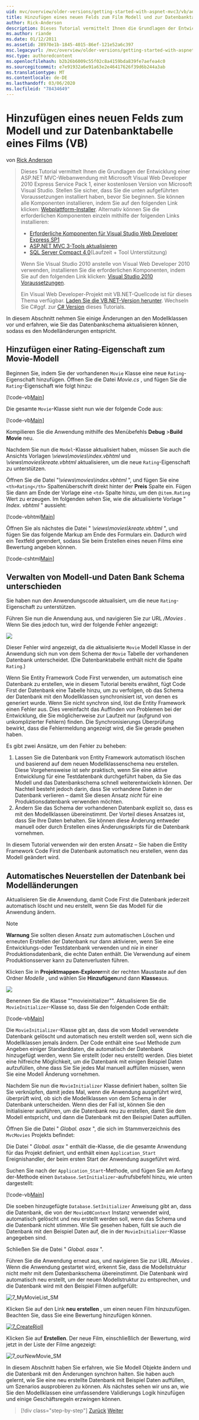 ```yaml
---
uid: mvc/overview/older-versions/getting-started-with-aspnet-mvc3/vb/adding-a-new-field
title: Hinzufügen eines neuen Felds zum Film Modell und zur Datenbanktabelle (VB) | Microsoft-Dokumentation
author: Rick-Anderson
description: Dieses Tutorial vermittelt Ihnen die Grundlagen der Entwicklung einer ASP.NET MVC-Webanwendung mithilfe von Microsoft Visual Web Developer 2010 Express Service Pack 1.
ms.author: riande
ms.date: 01/12/2011
ms.assetid: 28970e1b-1845-4015-86ef-121e52a6c397
msc.legacyurl: /mvc/overview/older-versions/getting-started-with-aspnet-mvc3/vb/adding-a-new-field
msc.type: authoredcontent
ms.openlocfilehash: b2b26b6009c55f02c8a4159bda839fe7aefea4c0
ms.sourcegitcommit: e7e91932a6e91a63e2e46417626f39d6b244a3ab
ms.translationtype: MT
ms.contentlocale: de-DE
ms.lasthandoff: 03/06/2020
ms.locfileid: "78434649"
---
```

# <a name="adding-a-new-field-to-the-movie-model-and-database-table-vb"></a>Hinzufügen eines neuen Felds zum Modell und zur Datenbanktabelle eines Films (VB)

von [Rick Anderson](https://twitter.com/RickAndMSFT)

> Dieses Tutorial vermittelt Ihnen die Grundlagen der Entwicklung einer ASP.NET MVC-Webanwendung mit Microsoft Visual Web Developer 2010 Express Service Pack 1, einer kostenlosen Version von Microsoft Visual Studio. Stellen Sie sicher, dass Sie die unten aufgeführten Voraussetzungen installiert haben, bevor Sie beginnen. Sie können alle Komponenten installieren, indem Sie auf den folgenden Link klicken: [Webplattform-Installer](https://www.microsoft.com/web/gallery/install.aspx?appid=VWD2010SP1Pack). Alternativ können Sie die erforderlichen Komponenten einzeln mithilfe der folgenden Links installieren:
> 
> - [Erforderliche Komponenten für Visual Studio Web Developer Express SP1](https://www.microsoft.com/web/gallery/install.aspx?appid=VWD2010SP1Pack)
> - [ASP.NET MVC 3-Tools aktualisieren](https://www.microsoft.com/web/gallery/install.aspx?appsxml=&amp;appid=MVC3)
> - [SQL Server Compact 4,0](https://www.microsoft.com/web/gallery/install.aspx?appid=SQLCE;SQLCEVSTools_4_0)(Laufzeit + Tool Unterstützung)
> 
> Wenn Sie Visual Studio 2010 anstelle von Visual Web Developer 2010 verwenden, installieren Sie die erforderlichen Komponenten, indem Sie auf den folgenden Link klicken: [Visual Studio 2010 Voraussetzungen](https://www.microsoft.com/web/gallery/install.aspx?appsxml=&amp;appid=VS2010SP1Pack).
> 
> Ein Visual Web Developer-Projekt mit VB.NET-Quellcode ist für dieses Thema verfügbar. [Laden Sie die VB.NET-Version herunter](https://code.msdn.microsoft.com/Introduction-to-MVC-3-10d1b098). Wechseln Sie C#ggf. zur [ C# Version](../cs/adding-a-new-field.md) dieses Tutorials.

In diesem Abschnitt nehmen Sie einige Änderungen an den Modellklassen vor und erfahren, wie Sie das Datenbankschema aktualisieren können, sodass es den Modelländerungen entspricht.

## <a name="adding-a-rating-property-to-the-movie-model"></a>Hinzufügen einer Rating-Eigenschaft zum Movie-Modell

Beginnen Sie, indem Sie der vorhandenen `Movie` Klasse eine neue `Rating`-Eigenschaft hinzufügen. Öffnen Sie die Datei *Movie.cs* , und fügen Sie die `Rating`-Eigenschaft wie folgt hinzu:

[!code-vb[Main](adding-a-new-field/samples/sample1.vb)]

Die gesamte `Movie`-Klasse sieht nun wie der folgende Code aus:

[!code-vb[Main](adding-a-new-field/samples/sample2.vb)]

Kompilieren Sie die Anwendung mithilfe des Menübefehls **Debug** &gt;**Build Movie** neu.

Nachdem Sie nun die `Model`-Klasse aktualisiert haben, müssen Sie auch die Ansichts Vorlagen *\views\movies\index.vbhtml* und *\views\movies\kreate.vbhtml* aktualisieren, um die neue `Rating`-Eigenschaft zu unterstützen.

Öffnen Sie die Datei "<em>\views\movies\index.vbhtml</em> ", und fügen Sie eine `<th>Rating</th>` Spaltenüberschrift direkt hinter der <strong>Preis</strong> Spalte ein. Fügen Sie dann am Ende der Vorlage eine `<td>` Spalte hinzu, um den `@item.Rating` Wert zu erzeugen. Im folgenden sehen Sie, wie die aktualisierte Vorlage " <em>Index. vbhtml</em> " aussieht:

[!code-vbhtml[Main](adding-a-new-field/samples/sample3.vbhtml)]

Öffnen Sie als nächstes die Datei " *\views\movies\kreate.vbhtml* ", und fügen Sie das folgende Markup am Ende des Formulars ein. Dadurch wird ein Textfeld gerendert, sodass Sie beim Erstellen eines neuen Films eine Bewertung angeben können.

[!code-cshtml[Main](adding-a-new-field/samples/sample4.cshtml)]

## <a name="managing-model-and-database-schema-differences"></a>Verwalten von Modell-und Daten Bank Schema unterschieden

Sie haben nun den Anwendungscode aktualisiert, um die neue `Rating`-Eigenschaft zu unterstützen.

Führen Sie nun die Anwendung aus, und navigieren Sie zur URL */Movies* . Wenn Sie dies jedoch tun, wird der folgende Fehler angezeigt:

![](adding-a-new-field/_static/image1.png)

Dieser Fehler wird angezeigt, da die aktualisierte `Movie` Modell Klasse in der Anwendung sich nun von dem Schema der `Movie` Tabelle der vorhandenen Datenbank unterscheidet. (Die Datenbanktabelle enthält nicht die Spalte `Rating`.)

Wenn Sie Entity Framework Code First verwenden, um automatisch eine Datenbank zu erstellen, wie in diesem Tutorial bereits erwähnt, fügt Code First der Datenbank eine Tabelle hinzu, um zu verfolgen, ob das Schema der Datenbank mit den Modellklassen synchronisiert ist, von denen es generiert wurde. Wenn Sie nicht synchron sind, löst die Entity Framework einen Fehler aus. Dies vereinfacht das Auffinden von Problemen bei der Entwicklung, die Sie möglicherweise zur Laufzeit nur (aufgrund von unkomplizierter Fehlern) finden. Die Synchronisierungs Überprüfung bewirkt, dass die Fehlermeldung angezeigt wird, die Sie gerade gesehen haben.

Es gibt zwei Ansätze, um den Fehler zu beheben:

1. Lassen Sie die Datenbank von Entity Framework automatisch löschen und basierend auf dem neuen Modellklassenschema neu erstellen. Diese Vorgehensweise ist sehr praktisch, wenn Sie eine aktive Entwicklung für eine Testdatenbank durchgeführt haben, da Sie das Modell und das Datenbankschema schnell weiterentwickeln können. Der Nachteil besteht jedoch darin, dass Sie vorhandene Daten in der Datenbank verlieren – damit Sie diesen Ansatz *nicht* für eine Produktionsdatenbank verwenden möchten.
2. Ändern Sie das Schema der vorhandenen Datenbank explizit so, dass es mit den Modellklassen übereinstimmt. Der Vorteil dieses Ansatzes ist, dass Sie Ihre Daten behalten. Sie können diese Änderung entweder manuell oder durch Erstellen eines Änderungsskripts für die Datenbank vornehmen.

In diesem Tutorial verwenden wir den ersten Ansatz – Sie haben die Entity Framework Code First die Datenbank automatisch neu erstellen, wenn das Modell geändert wird.

## <a name="automatically-re-creating-the-database-on-model-changes"></a>Automatisches Neuerstellen der Datenbank bei Modelländerungen

Aktualisieren Sie die Anwendung, damit Code First die Datenbank jederzeit automatisch löscht und neu erstellt, wenn Sie das Modell für die Anwendung ändern.

> [!NOTE] 
> 
> **Warnung** Sie sollten diesen Ansatz zum automatischen Löschen und erneuten Erstellen der Datenbank nur dann aktivieren, wenn Sie eine Entwicklungs-oder Testdatenbank verwenden und *nie* in einer Produktionsdatenbank, die echte Daten enthält. Die Verwendung auf einem Produktionsserver kann zu Datenverlusten führen.

Klicken Sie in **Projektmappen-Explorer**mit der rechten Maustaste auf den Ordner *Modelle* , und wählen Sie **Hinzufügen**und dann **Klasse**aus.

![](adding-a-new-field/_static/image2.png)

Benennen Sie die Klasse &quot;"movieinitializer"&quot;. Aktualisieren Sie die `MovieInitializer`-Klasse so, dass Sie den folgenden Code enthält:

[!code-vb[Main](adding-a-new-field/samples/sample5.vb)]

Die `MovieInitializer`-Klasse gibt an, dass die vom Modell verwendete Datenbank gelöscht und automatisch neu erstellt werden soll, wenn sich die Modellklassen jemals ändern. Der Code enthält eine `Seed` Methode zum Angeben einiger Standarddaten, die automatisch der Datenbank hinzugefügt werden, wenn Sie erstellt (oder neu erstellt) werden. Dies bietet eine hilfreiche Möglichkeit, um die Datenbank mit einigen Beispiel Daten aufzufüllen, ohne dass Sie Sie jedes Mal manuell auffüllen müssen, wenn Sie eine Modell Änderung vornehmen.

Nachdem Sie nun die `MovieInitializer` Klasse definiert haben, sollten Sie Sie verknüpfen, damit jedes Mal, wenn die Anwendung ausgeführt wird, überprüft wird, ob sich die Modellklassen von dem Schema in der Datenbank unterscheiden. Wenn dies der Fall ist, können Sie den Initialisierer ausführen, um die Datenbank neu zu erstellen, damit Sie dem Modell entspricht, und dann die Datenbank mit den Beispiel Daten auffüllen.

Öffnen Sie die Datei " *Global. asax* ", die sich im Stammverzeichnis des `MvcMovies` Projekts befindet:

Die Datei " *Global. asax* " enthält die-Klasse, die die gesamte Anwendung für das Projekt definiert, und enthält einen `Application_Start` Ereignishandler, der beim ersten Start der Anwendung ausgeführt wird.

Suchen Sie nach der `Application_Start`-Methode, und fügen Sie am Anfang der-Methode einen `Database.SetInitializer`-aufrufsbefehl hinzu, wie unten dargestellt:

[!code-vb[Main](adding-a-new-field/samples/sample6.vb)]

Die soeben hinzugefügte `Database.SetInitializer` Anweisung gibt an, dass die Datenbank, die von der `MovieDBContext` Instanz verwendet wird, automatisch gelöscht und neu erstellt werden soll, wenn das Schema und die Datenbank nicht stimmen. Wie Sie gesehen haben, füllt sie auch die Datenbank mit den Beispiel Daten auf, die in der `MovieInitializer`-Klasse angegeben sind.

Schließen Sie die Datei " *Global. asax* ".

Führen Sie die Anwendung erneut aus, und navigieren Sie zur URL */Movies* . Wenn die Anwendung gestartet wird, erkennt Sie, dass die Modellstruktur nicht mehr mit dem Datenbankschema übereinstimmt. Die Datenbank wird automatisch neu erstellt, um der neuen Modellstruktur zu entsprechen, und die Datenbank wird mit den Beispiel Filmen aufgefüllt:

![7_MyMovieList_SM](adding-a-new-field/_static/image3.png)

Klicken Sie auf den Link **neu erstellen** , um einen neuen Film hinzuzufügen. Beachten Sie, dass Sie eine Bewertung hinzufügen können.

[![7_CreateRioII](adding-a-new-field/_static/image5.png)](adding-a-new-field/_static/image4.png)

Klicken Sie auf **Erstellen**. Der neue Film, einschließlich der Bewertung, wird jetzt in der Liste der Filme angezeigt:

![7_ourNewMovie_SM](adding-a-new-field/_static/image6.png)

In diesem Abschnitt haben Sie erfahren, wie Sie Modell Objekte ändern und die Datenbank mit den Änderungen synchron halten. Sie haben auch gelernt, wie Sie eine neu erstellte Datenbank mit Beispiel Daten auffüllen, um Szenarios ausprobieren zu können. Als nächstes sehen wir uns an, wie Sie den Modellklassen eine umfassendere Validierungs Logik hinzufügen und einige Geschäftsregeln erzwingen können.

> [!div class="step-by-step"]
> [Zurück](examining-the-edit-methods-and-edit-view.md)
> [Weiter](adding-validation-to-the-model.md)
